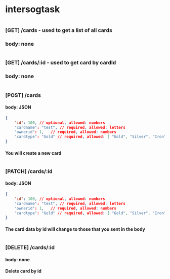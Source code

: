 # intersogtask
#
### [GET] /cards - used to get a list of all cards 
### body: none
#
#
### [GET] /cards/:id - used to get card by cardId 
### body: none
#
### [POST] /cards
#### body: JSON
```json
{
    "id": 100, // optional, allowed: numbers
	"cardname": "test", // required, allowed: letters
	"ownerid": 1,   // required, allowed: numbers
    "cardtype": "Gold" // required, allowed: [ "Gold", "Silver", "Iron", "Composite"]
}
```
#### You will create a new card
#
### [PATCH] /cards/:id
#### body: JSON
```json
{
    "id": 100, // optional, allowed: numbers
	"cardname": "test", // required, allowed: letters
	"ownerid": 1,   // required, allowed: numbers
    "cardtype": "Gold" // required, allowed: [ "Gold", "Silver", "Iron", "Composite"]
}
```
#### The card data by id will change to those that you sent in the body
#
### [DELETE] /cards/:id
#### body: none
#### Delete card by id
#
